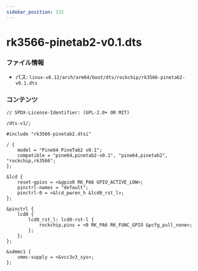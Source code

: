 ```yaml
---
sidebar_position: 131
---
```

# rk3566-pinetab2-v0.1.dts

### ファイル情報

- パス: `linux-v6.12/arch/arm64/boot/dts/rockchip/rk3566-pinetab2-v0.1.dts`

### コンテンツ

```dts
// SPDX-License-Identifier: (GPL-2.0+ OR MIT)

/dts-v1/;

#include "rk3566-pinetab2.dtsi"

/ {
	model = "Pine64 PineTab2 v0.1";
	compatible = "pine64,pinetab2-v0.1", "pine64,pinetab2", "rockchip,rk3566";
};

&lcd {
	reset-gpios = <&gpio0 RK_PA6 GPIO_ACTIVE_LOW>;
	pinctrl-names = "default";
	pinctrl-0 = <&lcd_pwren_h &lcd0_rst_l>;
};

&pinctrl {
	lcd0 {
		lcd0_rst_l: lcd0-rst-l {
			rockchip,pins = <0 RK_PA6 RK_FUNC_GPIO &pcfg_pull_none>;
		};
	};
};

&sdmmc1 {
	vmmc-supply = <&vcc3v3_sys>;
};

```
